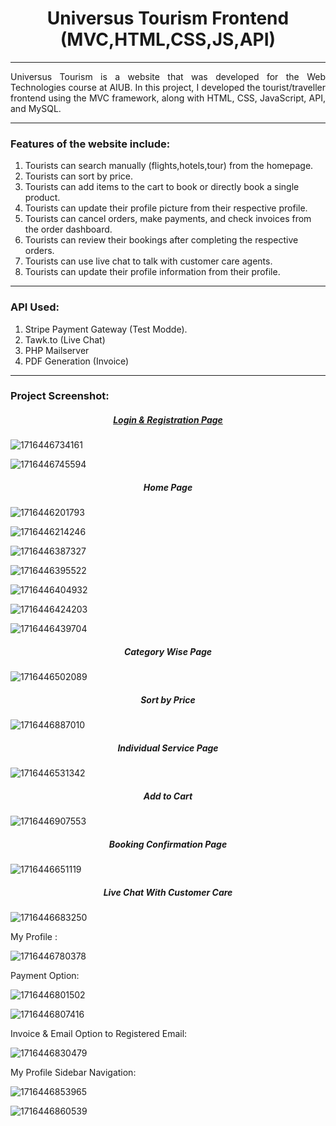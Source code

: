 <h1 align = center> Universus Tourism Frontend (MVC,HTML,CSS,JS,API)</h1>

---

<p align=justify>Universus Tourism is a website that was developed for the Web Technologies course at AIUB. In this project, I developed the tourist/traveller frontend using the MVC framework, along with HTML, CSS, JavaScript, API, and MySQL.</p>

---

### **Features of the website include:**

1. Tourists can search manually (flights,hotels,tour) from the homepage.
2. Tourists can sort by price.
3. Tourists can add items to the cart to book or directly book a single product.
4. Tourists can update their profile picture from their respective profile.
5. Tourists can cancel orders, make payments, and check invoices from the order dashboard.
6. Tourists can review their bookings after completing the respective orders.
7. Tourists can use live chat to talk with customer care agents.
8. Tourists can update their profile information from their profile.

---

### API Used:

1. Stripe Payment Gateway (Test Modde).
2. Tawk.to (Live Chat)
3. PHP Mailserver
4. PDF Generation (Invoice)

---

### Project Screenshot:

<h5 align="center" style="text-decoration: underline;">Login & Registration Page</h5>

![1716446734161](image/README/1716446734161.png)

![1716446745594](image/README/1716446745594.png)

<h5 align = center>Home Page</h5>

![1716446201793](image/README/1716446201793.png)

![1716446214246](image/README/1716446214246.png)

![1716446387327](image/README/1716446387327.png)

![1716446395522](image/README/1716446395522.png)

![1716446404932](image/README/1716446404932.png)

![1716446424203](image/README/1716446424203.png)

![1716446439704](image/README/1716446439704.png)

<h5 align = center>Category Wise Page</h5>

![1716446502089](image/README/1716446502089.png)

<h5 align = center>Sort by Price</h5>

![1716446887010](image/README/1716446887010.png)

<h5 align = center>Individual Service Page</h5>

![1716446531342](image/README/1716446531342.png)

<h5 align = center>Add to Cart</h5>

![1716446907553](image/README/1716446907553.png)

<h5 align = center>Booking Confirmation Page</h5>

![1716446651119](image/README/1716446651119.png)

<h5 align = center>Live Chat With Customer Care</h5>

![1716446683250](image/README/1716446683250.png)

My Profile :

![1716446780378](image/README/1716446780378.png)

Payment Option: 

![1716446801502](image/README/1716446801502.png)

![1716446807416](image/README/1716446807416.png)

Invoice & Email Option to Registered Email:

![1716446830479](image/README/1716446830479.png)

My Profile Sidebar Navigation:

![1716446853965](image/README/1716446853965.png)

![1716446860539](image/README/1716446860539.png)
